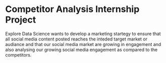 # Competitor Analysis Internship Project
Explore Data Science wants to develop a marketing startegy to ensure that all social media content posted reaches the inteded target market or audiance and that our social media market are growing in engagement and also analysing our growing social media engagement as compared to the competitors.
